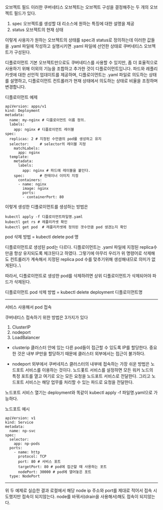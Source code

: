 오브젝트 필드
이러한 쿠버네티스 오브젝트는 오브젝트 구성을 결정해주는 두 개의 오브젝트 필드가 있다.
1. spec
오브젝트를 생성할 대 리소스에 원하는 특징에 대한 설명을 제공
2. status
오브젝트의 현재 상태

이렇게 사용자가 원하는 오브젝트의 상태를 spec과 status로 정의하는데 이러한 값들을 .yaml 파일에 작성하고 실행시키면 .yaml 파일에 선언한 상태로 쿠버네티스 오브젝트가 구성된다.

디플로이먼트
기본 오브젝트만으로도 쿠버네티스를 사용할 수 있지만, 좀 더 효율적으로 사용하기 위해 이외의 기능을 조합하고 추가한 것이 디플로이먼트입니다.
파드와 레플리카셋에 대한 선언적 업데이트를 제공하며,
디플로이먼트는 .yaml 파일로 의도하는 상태를 설명하고, 디플로이먼트 컨트롤러가 현재 상태에서 의도하는 상태로 비율을 조정하며 변경합니다.

디플로이먼트 예제
```
apiVersion: apps/v1
kind: Deployment
metadata:
  name: my-nginx # 디플로이먼트 이름 정의.
  labels:
    app: nginx # 디플로이먼트 레이블
spec:
  replicas: 2 # 지정된 수만큼의 pod를 생성하고 유지 
  selector:     # selector의 레이블 지정
    matchLabels:
      app: nginx
  template:     
    metadata: 
      labels:
        app: nginx # 파드에 레이블을 붙인다. 
    spec:       # 컨테이너 이미지 지정
      containers:
      - name: nginx   
        image: nginx   
        ports:
        - containerPort: 80   
```
이렇게 생성한 디플로이먼트를 생성하는 방법은
```
kubectl apply -f 디플로이먼트파일명.yaml
kubectl get rs # 레플리카셋 확인 
kubectl get pod  # 레플리카셋에 정의된 갯수만큼 pod 생겼는지 확인 
```
pod 삭제 방법 = kubectl delete pod 명

디플로이먼트로 생성된 pod는 다르다.
디플로이먼트는 .yaml 파일에 지정된 replica수만큼 항상 유지되도록 체크된다고 하였다.
그렇기에 아무리 우리가 위 명령어로 삭제해도 컨트롤러가 계속해서 지정된 replica pod 수를 맞추기위해 생성해내므로 의미가 없게된다..\

따라서, 디플로이먼트로 생성한 pod를 삭제하려면 상위 디플로이먼트가 삭제되어야 파드가 삭제된다.

디플로이먼트 pod 삭제 방법 = kubectl delete deployment 디플로이먼트명


---

서비스 사용해서 pod 접속

쿠버네티스 접속하기 위한 방법은 3가지가 있다
1. ClusterIP
2. nodeport
3. LoadBalancer

- clusterip
클러스터 안에 있는 다른 pod들이 접근할 수 있도록 IP를 할당한다.
중요한 것은 내부 IP만을 할당하기 때문에 클러스터 외부에서는 접근이 불가하다.

- nodeport
외부에서 쿠버네치스 클러스터의 내부에 접속하는 가장 쉬운 방법은 노드포트 서비스를 이용하는 것이다.
노드퐃트 서비스를 설정하면 모든 워커 노드의 특정 포트를 열고 여기로 오는 모든 요청을 노드포트 서비스로 전달한다.
그리고 노드포트 서비스는 해당 업무를 처리할 수 있는 파드로 요청을 전달한다.

노드포트 서비스 열기는 deployment와 똑같이 kubectl apply -f 파일명.yaml으로 가능하다.

노드포트 예시
```
apiVersion: v1
kind: Service
metadata:
  name: np-svc
spec:
  selector:
    app: np-pods 
  ports:
    - name: http
      protocol: TCP
      port: 80 # 서비스 포트 
      targetPort: 80 # pod에 접근할 때 사용하는 포트 
      nodePort: 30000 # pod에 열어놓은 포트 
  type: NodePort
```
  ----------------------------------------------------------

  위 두 예제로 실습한 결과
  로컬에서 해당 node ip 주소와 port를 제대로 적어서 접속 시도했지만 접속이 되지않는다.
  node를 바꿔서(drain을 사용해서)해도 접속이 되지않는다.



    
